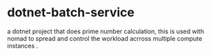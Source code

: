 # dotnet-batch-service
a dotnet project that does prime number calculation, this is used with nomad to spread and control the workload acrross multiple compute instances .
